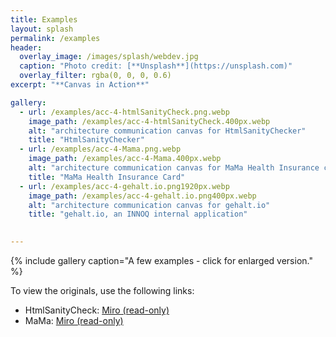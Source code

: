 ```yaml
---
title: Examples
layout: splash
permalink: /examples
header:
  overlay_image: /images/splash/webdev.jpg
  caption: "Photo credit: [**Unsplash**](https://unsplash.com)"
  overlay_filter: rgba(0, 0, 0, 0.6)
excerpt: "**Canvas in Action**"

gallery:
  - url: /examples/acc-4-htmlSanityCheck.png.webp
    image_path: /examples/acc-4-htmlSanityCheck.400px.webp
    alt: "architecture communication canvas for HtmlSanityChecker"
    title: "HtmlSanityChecker"
  - url: /examples/acc-4-Mama.png.webp
    image_path: /examples/acc-4-Mama.400px.webp
    alt: "architecture communication canvas for MaMa Health Insurance card"
    title: "MaMa Health Insurance Card"
  - url: /examples/acc-4-gehalt.io.png1920px.webp
    image_path: /examples/acc-4-gehalt.io.png400px.webp
    alt: "architecture communication canvas for gehalt.io"
    title: "gehalt.io, an INNOQ internal application"

  
---
```


{% include gallery caption="A few examples - click for enlarged version." %}

To view the originals, use the following links:

* HtmlSanityCheck: [Miro (read-only)](https://miro.com/app/board/uXjVM4u3fzg=/?share_link_id=696859326536)
* MaMa: [Miro (read-only)](https://miro.com/app/board/uXjVM7oIZJU=/?share_link_id=608410448102)